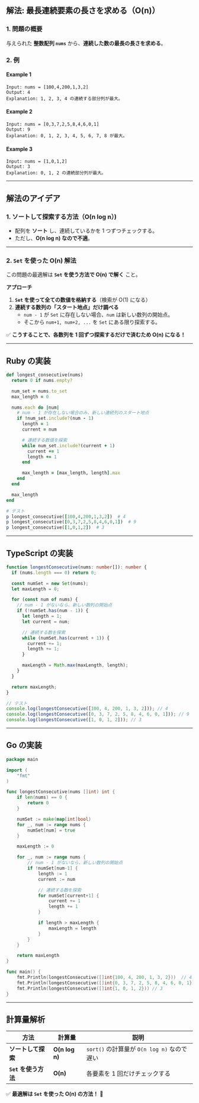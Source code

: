 ## **解法: 最長連続要素の長さを求める（O(n)）**

### **1. 問題の概要**

与えられた **整数配列 `nums`** から、**連続した数の最長の長さを求める**。

### **2. 例**

#### **Example 1**

```plaintext
Input: nums = [100,4,200,1,3,2]
Output: 4
Explanation: 1, 2, 3, 4 の連続する部分列が最大。
```

#### **Example 2**

```plaintext
Input: nums = [0,3,7,2,5,8,4,6,0,1]
Output: 9
Explanation: 0, 1, 2, 3, 4, 5, 6, 7, 8 が最大。
```

#### **Example 3**

```plaintext
Input: nums = [1,0,1,2]
Output: 3
Explanation: 0, 1, 2 の連続部分列が最大。
```

---

## **解法のアイデア**

### **1. ソートして探索する方法（O(n log n）)**

- 配列を **ソート** し、連続しているかを 1 つずつチェックする。
- ただし、**O(n log n) なので不適**。

---

### **2. `Set` を使った O(n) 解法**

この問題の最適解は **`Set` を使う方法で O(n) で解く** こと。

**アプローチ**

1. **`Set` を使って全ての数値を格納する**（検索が O(1) になる）
2. **連続する数列の「スタート地点」だけ調べる**
   - `num - 1` が `Set` に存在しない場合、`num` は新しい数列の開始点。
   - そこから `num+1, num+2, ...` を `Set` にある限り探索する。

✅ **こうすることで、各数列を 1 回ずつ探索するだけで済むため O(n) になる！**

---

## **Ruby の実装**

```ruby
def longest_consecutive(nums)
  return 0 if nums.empty?

  num_set = nums.to_set
  max_length = 0

  nums.each do |num|
    # num - 1 が存在しない場合のみ、新しい連続列のスタート地点
    if !num_set.include?(num - 1)
      length = 1
      current = num

      # 連続する数値を探索
      while num_set.include?(current + 1)
        current += 1
        length += 1
      end

      max_length = [max_length, length].max
    end
  end

  max_length
end

# テスト
p longest_consecutive([100,4,200,1,3,2])  # 4
p longest_consecutive([0,3,7,2,5,8,4,6,0,1])  # 9
p longest_consecutive([1,0,1,2])  # 3
```

---

## **TypeScript の実装**

```typescript
function longestConsecutive(nums: number[]): number {
  if (nums.length === 0) return 0;

  const numSet = new Set(nums);
  let maxLength = 0;

  for (const num of nums) {
    // num - 1 がないなら、新しい数列の開始点
    if (!numSet.has(num - 1)) {
      let length = 1;
      let current = num;

      // 連続する数を探索
      while (numSet.has(current + 1)) {
        current += 1;
        length += 1;
      }

      maxLength = Math.max(maxLength, length);
    }
  }

  return maxLength;
}

// テスト
console.log(longestConsecutive([100, 4, 200, 1, 3, 2])); // 4
console.log(longestConsecutive([0, 3, 7, 2, 5, 8, 4, 6, 0, 1])); // 9
console.log(longestConsecutive([1, 0, 1, 2])); // 3
```

---

## **Go の実装**

```go
package main

import (
	"fmt"
)

func longestConsecutive(nums []int) int {
	if len(nums) == 0 {
		return 0
	}

	numSet := make(map[int]bool)
	for _, num := range nums {
		numSet[num] = true
	}

	maxLength := 0

	for _, num := range nums {
		// num - 1 がないなら、新しい数列の開始点
		if !numSet[num-1] {
			length := 1
			current := num

			// 連続する数を探索
			for numSet[current+1] {
				current += 1
				length += 1
			}

			if length > maxLength {
				maxLength = length
			}
		}
	}

	return maxLength
}

func main() {
	fmt.Println(longestConsecutive([]int{100, 4, 200, 1, 3, 2}))  // 4
	fmt.Println(longestConsecutive([]int{0, 3, 7, 2, 5, 8, 4, 6, 0, 1})) // 9
	fmt.Println(longestConsecutive([]int{1, 0, 1, 2})) // 3
}
```

---

## **計算量解析**

| 方法                 | 計算量         | 説明                                        |
| -------------------- | -------------- | ------------------------------------------- |
| **ソートして探索**   | **O(n log n)** | `sort()` の計算量が `O(n log n)` なので遅い |
| **`Set` を使う方法** | **O(n)**       | 各要素を 1 回だけチェックする               |

✅ **最適解は `Set` を使った O(n) の方法！** 🚀
